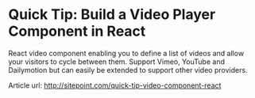 # Quick Tip: Build a Video Player Component in React

React video component enabling you to define a list of videos and allow your visitors to cycle between them. Support Vimeo, YouTube and Dailymotion but can easily be extended to support other video providers.

Article url: http://sitepoint.com/quick-tip-video-component-react
